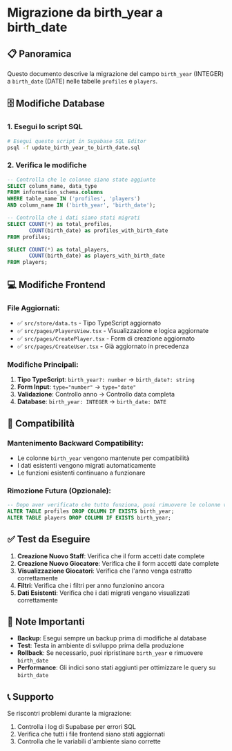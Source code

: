 # Migrazione da birth_year a birth_date

## 📋 Panoramica
Questo documento descrive la migrazione del campo `birth_year` (INTEGER) a `birth_date` (DATE) nelle tabelle `profiles` e `players`.

## 🗄️ Modifiche Database

### 1. Esegui lo script SQL
```bash
# Esegui questo script in Supabase SQL Editor
psql -f update_birth_year_to_birth_date.sql
```

### 2. Verifica le modifiche
```sql
-- Controlla che le colonne siano state aggiunte
SELECT column_name, data_type 
FROM information_schema.columns 
WHERE table_name IN ('profiles', 'players') 
AND column_name IN ('birth_year', 'birth_date');

-- Controlla che i dati siano stati migrati
SELECT COUNT(*) as total_profiles, 
       COUNT(birth_date) as profiles_with_birth_date
FROM profiles;

SELECT COUNT(*) as total_players, 
       COUNT(birth_date) as players_with_birth_date  
FROM players;
```

## 💻 Modifiche Frontend

### File Aggiornati:
- ✅ `src/store/data.ts` - Tipo TypeScript aggiornato
- ✅ `src/pages/PlayersView.tsx` - Visualizzazione e logica aggiornate
- ✅ `src/pages/CreatePlayer.tsx` - Form di creazione aggiornato
- ✅ `src/pages/CreateUser.tsx` - Già aggiornato in precedenza

### Modifiche Principali:
1. **Tipo TypeScript**: `birth_year?: number` → `birth_date?: string`
2. **Form Input**: `type="number"` → `type="date"`
3. **Validazione**: Controllo anno → Controllo data completa
4. **Database**: `birth_year: INTEGER` → `birth_date: DATE`

## 🔄 Compatibilità

### Mantenimento Backward Compatibility:
- Le colonne `birth_year` vengono mantenute per compatibilità
- I dati esistenti vengono migrati automaticamente
- Le funzioni esistenti continuano a funzionare

### Rimozione Futura (Opzionale):
```sql
-- Dopo aver verificato che tutto funziona, puoi rimuovere le colonne vecchie:
ALTER TABLE profiles DROP COLUMN IF EXISTS birth_year;
ALTER TABLE players DROP COLUMN IF EXISTS birth_year;
```

## ✅ Test da Eseguire

1. **Creazione Nuovo Staff**: Verifica che il form accetti date complete
2. **Creazione Nuovo Giocatore**: Verifica che il form accetti date complete  
3. **Visualizzazione Giocatori**: Verifica che l'anno venga estratto correttamente
4. **Filtri**: Verifica che i filtri per anno funzionino ancora
5. **Dati Esistenti**: Verifica che i dati migrati vengano visualizzati correttamente

## 🚨 Note Importanti

- **Backup**: Esegui sempre un backup prima di modifiche al database
- **Test**: Testa in ambiente di sviluppo prima della produzione
- **Rollback**: Se necessario, puoi ripristinare `birth_year` e rimuovere `birth_date`
- **Performance**: Gli indici sono stati aggiunti per ottimizzare le query su `birth_date`

## 📞 Supporto

Se riscontri problemi durante la migrazione:
1. Controlla i log di Supabase per errori SQL
2. Verifica che tutti i file frontend siano stati aggiornati
3. Controlla che le variabili d'ambiente siano corrette


